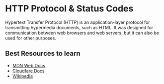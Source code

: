# HTTP Protocol & Status Codes

Hypertext Transfer Protocol (HTTP) is an application-layer protocol for transmitting hypermedia documents, such as HTML. It was designed for communication between web browsers and web servers, but it can also be used for other purposes.

## Best Resources to learn

- [MDN Web Docs](https://developer.mozilla.org/en-US/docs/Web/HTTP)
- [Cloudfare Docs](https://www.cloudflare.com/learning/ddos/glossary/hypertext-transfer-protocol-http/)
- [Wikipedia](https://en.wikipedia.org/wiki/List_of_HTTP_status_codes)
